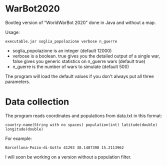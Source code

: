 # WarBot2020
Bootleg version of "WorldWarBot 2020" done in Java and without a map.

Usage:
```
executable.jar soglia_popolazione verbose n_guerre
```
- soglia_popolazione is an integer (default 12000)
- verbose is a boolean. true gives you the detailed output of a single war, false gives you generic statistics on n_guerre wars (default true)
- n_guerre is the number of wars to simulate (default 500)

The program will load the default values if you don't always put all three parameters.

# Data collection
The program reads coordinates and populations from data.txt in this format:
```
country-name(String with no spaces) population(int) latitude(double) longitude(double)
```
For example:
```
Barcellona-Pozzo-di-Gotto 41293 38.1487398 15.2113962
```

I will soon be working on a version without a population filter.

